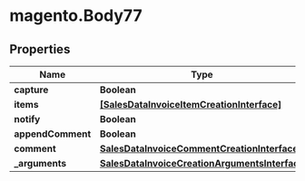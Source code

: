 # magento.Body77

## Properties
Name | Type | Description | Notes
------------ | ------------- | ------------- | -------------
**capture** | **Boolean** |  | [optional] 
**items** | [**[SalesDataInvoiceItemCreationInterface]**](SalesDataInvoiceItemCreationInterface.md) |  | [optional] 
**notify** | **Boolean** |  | [optional] 
**appendComment** | **Boolean** |  | [optional] 
**comment** | [**SalesDataInvoiceCommentCreationInterface**](SalesDataInvoiceCommentCreationInterface.md) |  | [optional] 
**_arguments** | [**SalesDataInvoiceCreationArgumentsInterface**](SalesDataInvoiceCreationArgumentsInterface.md) |  | [optional] 


